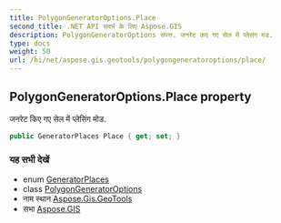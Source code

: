 ```yaml
---
title: PolygonGeneratorOptions.Place
second_title: .NET API संदर्भ के लिए Aspose.GIS
description: PolygonGeneratorOptions संपत्त. जनरेट कए गए सेल में प्लेसंग मड.
type: docs
weight: 50
url: /hi/net/aspose.gis.geotools/polygongeneratoroptions/place/
---
```

## PolygonGeneratorOptions.Place property

जनरेट किए गए सेल में प्लेसिंग मोड.

```csharp
public GeneratorPlaces Place { get; set; }
```

### यह सभी देखें

* enum [GeneratorPlaces](../../generatorplaces/)
* class [PolygonGeneratorOptions](../)
* नाम स्थान [Aspose.Gis.GeoTools](../../polygongeneratoroptions/)
* सभा [Aspose.GIS](../../../)


